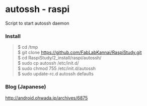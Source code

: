 # autossh - raspi 
Script to start autossh daemon

### Install
> $ cd /tmp <br/>
> $ git clone https://github.com/FabLabKannai/RaspiStudy.git <br/>
> $ cd RaspiStudy/2_install/raspi/autossh/ <br/>
> $ sudo cp autossh /etc/init.d/ <br/>
> $ sudo chmod 755 /etc/init.d/autossh <br/>
> $ sudo update-rc.d autossh defaults <br/>

### Blog (Japanese)
http://android.ohwada.jp/archives/6875
